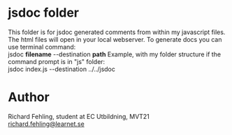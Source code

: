 # jsdoc folder
This folder is for jsdoc generated comments from within my javascript
files. The html files will open in your local webserver.
To generate docs you can use terminal command:<br/>
jsdoc **filename** --destination **path**
Example, with my folder structure if the command prompt is in "js" folder:<br/>
jsdoc index.js --destination ../../jsdoc

# Author
Richard Fehling, student at EC Utbildning, MVT21<br/>
richard.fehling@learnet.se
